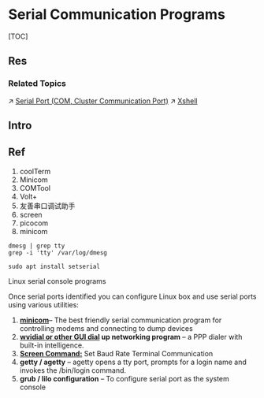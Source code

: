# Serial Communication Programs

[TOC]



## Res
### Related Topics
↗ [Serial Port (COM, Cluster Communication Port)](../../../../../👷🏾‍♂️%20Computer%20(Host)%20System/Computer%20Architecture/Computer%20Microarchitectures%20(Computer%20Organization)%20&%20von%20Neumann%20Model/Computer%20Bus%20(Datapath)%20&%20Interfaces%20&%20Protocols/🛣️%20Expansion%20Bus%20(Ports%20&%20Computer%20Bus%20Interfaces)/Expansion%20Port%20&%20External%20Bus/📌%20Obsolete%20Ports/Serial%20Port%20(COM,%20Cluster%20Communication%20Port).md)
↗ [Xshell](../../📌%20Windows%20Console%20&%20ConPTY%20Based/Xshell.md)



## Intro



## Ref
[macOS免费串口工具coolTerm/Minicom/Comtool/Volt+(伏特加)/友善串口调试助手/screen/picocom | CSDN]: http://t.csdnimg.cn/aROgg
1. coolTerm
2. Minicom
3. COMTool
4. Volt+
5. 友善串口调试助手
6. screen
7. picocom
8. minicom

[How To Check and Use Serial Ports Under Linux]: https://www.cyberciti.biz/faq/find-out-linux-serial-ports-with-setserial/
```
dmesg | grep tty
grep -i 'tty' /var/log/dmesg

sudo apt install setserial
```

Linux serial console programs

Once serial ports identified you can configure Linux box and use serial ports using various utilities:
1. **[minicom](https://www.cyberciti.biz/tips/connect-soekris-single-board-computer-using-minicom.html)**– The best friendly serial communication program for controlling modems and connecting to dump devices
2. **[wvidial or other GUI dial](https://www.cyberciti.biz/tips/linux-configure-modem-to-connect-to-the-internet-using-a-ppp-dialup-account.html) up networking program** – a PPP dialer with built-in intelligence.
3. **[Screen Command:](https://www.cyberciti.biz/faq/unix-linux-apple-osx-bsd-screen-set-baud-rate/)** Set Baud Rate Terminal Communication
4. **getty / agetty** – agetty opens a tty port, prompts for a login name and invokes the /bin/login command.
5. **grub / lilo configuration** – To configure serial port as the system console


